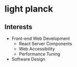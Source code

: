 # light planck

## Interests

- Front-end Web Development
  - React Server Components
  - Web Accessibility
  - Performance Tuning
- Software Design
